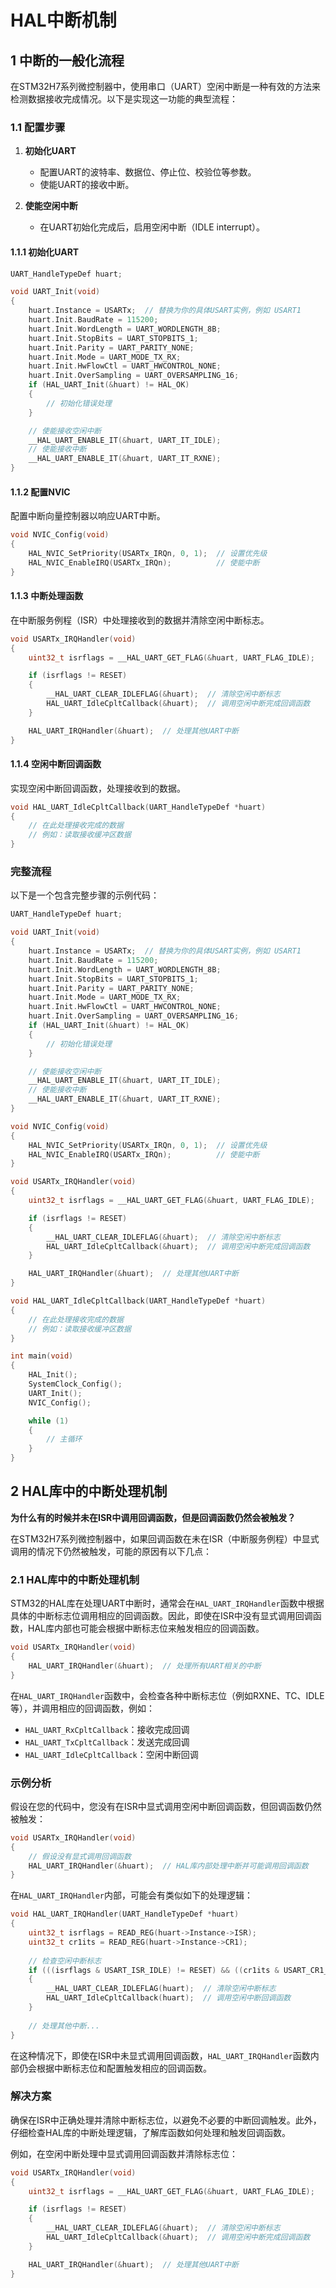 <!--
 * @Author: Ashington ashington258@proton.me
 * @Date: 2024-08-03 09:21:12
 * @LastEditors: Ashington ashington258@proton.me
 * @LastEditTime: 2024-08-03 09:30:18
 * @FilePath: \Embedded_Systems_Note\1.嵌入式基本知识\4.外部中断与回调\HAL库中断机制.md
 * @Description: 请填写简介
 * 联系方式:921488837@qq.com
 * Copyright (c) 2024 by ${git_name_email}, All Rights Reserved. 
-->

# HAL中断机制

## 1 中断的一般化流程

在STM32H7系列微控制器中，使用串口（UART）空闲中断是一种有效的方法来检测数据接收完成情况。以下是实现这一功能的典型流程：

### 1.1 配置步骤

1. **初始化UART**
   - 配置UART的波特率、数据位、停止位、校验位等参数。
   - 使能UART的接收中断。

2. **使能空闲中断**
   - 在UART初始化完成后，启用空闲中断（IDLE interrupt）。



#### 1.1.1 初始化UART

```c
UART_HandleTypeDef huart;

void UART_Init(void)
{
    huart.Instance = USARTx;  // 替换为你的具体USART实例，例如 USART1
    huart.Init.BaudRate = 115200;
    huart.Init.WordLength = UART_WORDLENGTH_8B;
    huart.Init.StopBits = UART_STOPBITS_1;
    huart.Init.Parity = UART_PARITY_NONE;
    huart.Init.Mode = UART_MODE_TX_RX;
    huart.Init.HwFlowCtl = UART_HWCONTROL_NONE;
    huart.Init.OverSampling = UART_OVERSAMPLING_16;
    if (HAL_UART_Init(&huart) != HAL_OK)
    {
        // 初始化错误处理
    }

    // 使能接收空闲中断
    __HAL_UART_ENABLE_IT(&huart, UART_IT_IDLE);
    // 使能接收中断
    __HAL_UART_ENABLE_IT(&huart, UART_IT_RXNE);
}
```

#### 1.1.2 配置NVIC

配置中断向量控制器以响应UART中断。

```c
void NVIC_Config(void)
{
    HAL_NVIC_SetPriority(USARTx_IRQn, 0, 1);  // 设置优先级
    HAL_NVIC_EnableIRQ(USARTx_IRQn);          // 使能中断
}
```

#### 1.1.3 中断处理函数

在中断服务例程（ISR）中处理接收到的数据并清除空闲中断标志。

```c
void USARTx_IRQHandler(void)
{
    uint32_t isrflags = __HAL_UART_GET_FLAG(&huart, UART_FLAG_IDLE);

    if (isrflags != RESET)
    {
        __HAL_UART_CLEAR_IDLEFLAG(&huart);  // 清除空闲中断标志
        HAL_UART_IdleCpltCallback(&huart);  // 调用空闲中断完成回调函数
    }

    HAL_UART_IRQHandler(&huart);  // 处理其他UART中断
}
```

#### 1.1.4 空闲中断回调函数

实现空闲中断回调函数，处理接收到的数据。

```c
void HAL_UART_IdleCpltCallback(UART_HandleTypeDef *huart)
{
    // 在此处理接收完成的数据
    // 例如：读取接收缓冲区数据
}
```

### 完整流程

以下是一个包含完整步骤的示例代码：

```c
UART_HandleTypeDef huart;

void UART_Init(void)
{
    huart.Instance = USARTx;  // 替换为你的具体USART实例，例如 USART1
    huart.Init.BaudRate = 115200;
    huart.Init.WordLength = UART_WORDLENGTH_8B;
    huart.Init.StopBits = UART_STOPBITS_1;
    huart.Init.Parity = UART_PARITY_NONE;
    huart.Init.Mode = UART_MODE_TX_RX;
    huart.Init.HwFlowCtl = UART_HWCONTROL_NONE;
    huart.Init.OverSampling = UART_OVERSAMPLING_16;
    if (HAL_UART_Init(&huart) != HAL_OK)
    {
        // 初始化错误处理
    }

    // 使能接收空闲中断
    __HAL_UART_ENABLE_IT(&huart, UART_IT_IDLE);
    // 使能接收中断
    __HAL_UART_ENABLE_IT(&huart, UART_IT_RXNE);
}

void NVIC_Config(void)
{
    HAL_NVIC_SetPriority(USARTx_IRQn, 0, 1);  // 设置优先级
    HAL_NVIC_EnableIRQ(USARTx_IRQn);          // 使能中断
}

void USARTx_IRQHandler(void)
{
    uint32_t isrflags = __HAL_UART_GET_FLAG(&huart, UART_FLAG_IDLE);

    if (isrflags != RESET)
    {
        __HAL_UART_CLEAR_IDLEFLAG(&huart);  // 清除空闲中断标志
        HAL_UART_IdleCpltCallback(&huart);  // 调用空闲中断完成回调函数
    }

    HAL_UART_IRQHandler(&huart);  // 处理其他UART中断
}

void HAL_UART_IdleCpltCallback(UART_HandleTypeDef *huart)
{
    // 在此处理接收完成的数据
    // 例如：读取接收缓冲区数据
}

int main(void)
{
    HAL_Init();
    SystemClock_Config();
    UART_Init();
    NVIC_Config();

    while (1)
    {
        // 主循环
    }
}
```


## 2 HAL库中的中断处理机制

**为什么有的时候并未在ISR中调用回调函数，但是回调函数仍然会被触发？**

在STM32H7系列微控制器中，如果回调函数在未在ISR（中断服务例程）中显式调用的情况下仍然被触发，可能的原因有以下几点：

### 2.1 HAL库中的中断处理机制
STM32的HAL库在处理UART中断时，通常会在`HAL_UART_IRQHandler`函数中根据具体的中断标志位调用相应的回调函数。因此，即使在ISR中没有显式调用回调函数，HAL库内部也可能会根据中断标志位来触发相应的回调函数。

```c
void USARTx_IRQHandler(void)
{
    HAL_UART_IRQHandler(&huart);  // 处理所有UART相关的中断
}
```

在`HAL_UART_IRQHandler`函数中，会检查各种中断标志位（例如RXNE、TC、IDLE等），并调用相应的回调函数，例如：

- `HAL_UART_RxCpltCallback`：接收完成回调
- `HAL_UART_TxCpltCallback`：发送完成回调
- `HAL_UART_IdleCpltCallback`：空闲中断回调


### 示例分析
假设在您的代码中，您没有在ISR中显式调用空闲中断回调函数，但回调函数仍然被触发：

```c
void USARTx_IRQHandler(void)
{
    // 假设没有显式调用回调函数
    HAL_UART_IRQHandler(&huart);  // HAL库内部处理中断并可能调用回调函数
}
```

在`HAL_UART_IRQHandler`内部，可能会有类似如下的处理逻辑：

```c
void HAL_UART_IRQHandler(UART_HandleTypeDef *huart)
{
    uint32_t isrflags = READ_REG(huart->Instance->ISR);
    uint32_t cr1its = READ_REG(huart->Instance->CR1);
    
    // 检查空闲中断标志
    if (((isrflags & USART_ISR_IDLE) != RESET) && ((cr1its & USART_CR1_IDLEIE) != RESET))
    {
        __HAL_UART_CLEAR_IDLEFLAG(huart);  // 清除空闲中断标志
        HAL_UART_IdleCpltCallback(huart);  // 调用空闲中断回调函数
    }
    
    // 处理其他中断...
}
```

在这种情况下，即使在ISR中未显式调用回调函数，`HAL_UART_IRQHandler`函数内部仍会根据中断标志位和配置触发相应的回调函数。

### 解决方案
确保在ISR中正确处理并清除中断标志位，以避免不必要的中断回调触发。此外，仔细检查HAL库的中断处理逻辑，了解库函数如何处理和触发回调函数。

例如，在空闲中断处理中显式调用回调函数并清除标志位：

```c
void USARTx_IRQHandler(void)
{
    uint32_t isrflags = __HAL_UART_GET_FLAG(&huart, UART_FLAG_IDLE);

    if (isrflags != RESET)
    {
        __HAL_UART_CLEAR_IDLEFLAG(&huart);  // 清除空闲中断标志
        HAL_UART_IdleCpltCallback(&huart);  // 调用空闲中断完成回调函数
    }

    HAL_UART_IRQHandler(&huart);  // 处理其他UART中断
}
```
